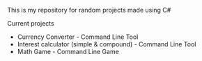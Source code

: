 This is my repository for random projects made using C#

Current projects
- Currency Converter - Command Line Tool
- Interest calculator (simple & compound) - Command Line Tool
- Math Game - Command Line Game